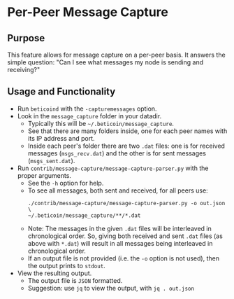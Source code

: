 # Per-Peer Message Capture

## Purpose

This feature allows for message capture on a per-peer basis.  It answers the simple question: "Can I see what messages my node is sending and receiving?"

## Usage and Functionality

* Run `beticoind` with the `-capturemessages` option.
* Look in the `message_capture` folder in your datadir.
  * Typically this will be `~/.beticoin/message_capture`.
  * See that there are many folders inside, one for each peer names with its IP address and port.
  * Inside each peer's folder there are two `.dat` files: one is for received messages (`msgs_recv.dat`) and the other is for sent messages (`msgs_sent.dat`).
* Run `contrib/message-capture/message-capture-parser.py` with the proper arguments.
  * See the `-h` option for help.
  * To see all messages, both sent and received, for all peers use:
    ```
    ./contrib/message-capture/message-capture-parser.py -o out.json \
    ~/.beticoin/message_capture/**/*.dat
    ```
  * Note:  The messages in the given `.dat` files will be interleaved in chronological order.  So, giving both received and sent `.dat` files (as above with `*.dat`) will result in all messages being interleaved in chronological order.
  * If an output file is not provided (i.e. the `-o` option is not used), then the output prints to `stdout`.
* View the resulting output.
  * The output file is `JSON` formatted.
  * Suggestion: use `jq` to view the output, with `jq . out.json`
